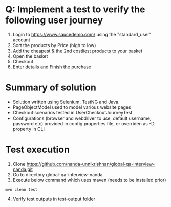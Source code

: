 # Q: Implement a test to verify the following user journey

 1. Login to https://www.saucedemo.com/ using the "standard_user" account
 2. Sort the products by Price (high to low)
 3. Add the cheapest & the 2nd costliest products to your basket
 4. Open the basket
 5. Checkout
 6. Enter details and Finish the purchase

# Summary of solution
- Solution written using Selenium, TestNG and Java.
- PageObjectModel used to model various website pages
- Checkout scenarios tested in UserCheckoutJourneyTest
- Configurations (browser and webdriver to use, default username, password etc) provided in config.properties file, or overriden as -D property in CLI


# Test execution

1. Clone https://github.com/nanda-unnikrishnan/global-qa-interview-nanda.git
2. Go to directory global-qa-interview-nanda
3. Execute below command which uses maven (needs to be installed prior)
```
mvn clean test
```
4. Verify test outputs in test-output folder
